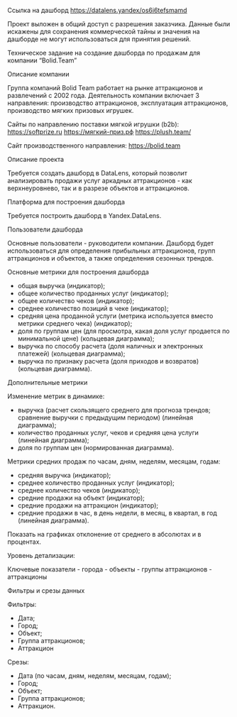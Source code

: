 Ссылка на дашборд
https://datalens.yandex/os6i6tefsmamd


Проект выложен в общий доступ с разрешения заказчика. Данные были искажены для сохранения коммерческой тайны и значения на дашборде не могут использоваться для принятия решений.


Техническое задание на создание дашборда по продажам для компании “Bolid.Team”



Описание компании

Группа компаний Bolid Team работает на рынке аттракционов и развлечений с 2002 года. Деятельность компании включает 3 направления: 
производство аттракционов, 
эксплуатация аттракционов,
производство мягких призовых игрушек. 

Сайты по направлению поставки мягкой игрушки (b2b):
https://softprize.ru 
https://мягкий-приз.рф
https://plush.team/

Сайт производственного направления:
https://bolid.team 



Описание проекта

Требуется создать дашборд в DataLens, который позволит анализировать продажи услуг аркадных аттракционов - как верхнеуровнево, так и в разрезе объектов и аттракционов.



Платформа для построения дашборда

Требуется построить дашборд в Yandex.DataLens.



Пользователи дашборда

Основные пользователи - руководители компании. Дашборд будет использоваться для определения прибыльных аттракционов, групп аттракционов и объектов, а также определения сезонных трендов.



Основные метрики для построения дашборда



- общая выручка (индикатор);
- общее количество проданных услуг (индикатор); 
- общее количество чеков (индикатор);
- среднее количество позиций в чеке (индикатор);
- средняя цена проданной услуги (метрика используется вместо метрики среднего чека)  (индикатор);
- доля по группам цен (для просмотра, какая доля услуг продается по минимальной цене) (кольцевая диаграмма);
- выручка по способу расчета (доля наличных и электронных платежей) (кольцевая диаграмма);
- выручка по признаку расчета (доля приходов и возвратов)  (кольцевая диаграмма).

Дополнительные метрики

Изменение метрик в динамике:

- выручка (расчет скользящего среднего для прогноза трендов; сравнение выручки с предыдущим периодом) (линейная диаграмма);
- количество проданных услуг, чеков и средняя цена услуги (линейная диаграмма);
- доля по группам цен (нормированная диаграмма).

Метрики средних продаж по часам, дням, неделям, месяцам, годам:

- средняя выручка (индикатор);
- среднее количество проданных услуг (индикатор);
- среднее количество чеков (индикатор);
- средние продажи на объект (индикатор);
- средние продажи на аттракцион (индикатор);
- средние продажи в час, в день недели, в месяц, в квартал, в год (линейная диаграмма).

Показать на графиках отклонение от среднего в абсолютах и в процентах.


Уровень детализации:

Ключевые показатели - города - объекты - группы аттракционов - аттракционы

Фильтры и срезы данных

Фильтры:

- Дата;
- Город;
- Объект;
- Группа аттракционов;
- Аттракцион

Срезы:

- Дата (по часам, дням, неделям, месяцам, годам);
- Город;
- Объект;
- Группа аттракционов;
- Аттракцион.